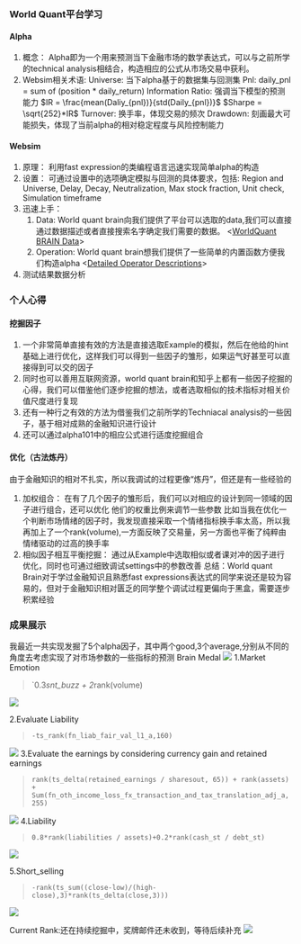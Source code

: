 ---
---

### World Quant平台学习
#### Alpha
1. 概念：
   Alpha即为一个用来预测当下金融市场的数学表达式，可以与之前所学的technical analysis相结合，构造相应的公式从市场交易中获利。
2. Websim相关术语:
   Universe: 当下alpha基于的数据集与回测集
   Pnl: daily_pnl = sum of (position * daily_return)
   Information Ratio: 强调当下模型的预测能力  $IR = \frac{mean(Daliy_{pnl})}{std(Daily_{pnl})}$ $Sharpe = \sqrt{252}*IR$ 
   Turnover: 换手率，体现交易的频次
   Drawdown: 刻画最大可能损失，体现了当前alpha的相对稳定程度与风险控制能力
#### Websim
1. 原理：
   利用fast expression的类编程语言迅速实现简单alpha的构造
2. 设置：
   可通过设置中的选项确定模拟与回测的具体要求，包括:
   Region and Universe, Delay, Decay, Neutralization, Max stock fraction, Unit check, Simulation timeframe
3. 迅速上手：
   1. Data:
      World quant brain向我们提供了平台可以选取的data,我们可以直接通过数据描述或者直接搜索名字确定我们需要的数据。
      <[WorldQuant BRAIN Data](https://platform.worldquantbrain.com/data?delay=1&instrumentType=EQUITY&region=USA&universe=TOP3000)>
   2. Operation:
     World quant brain想我们提供了一些简单的内置函数方便我们构造alpha
     <[Detailed Operator Descriptions](https://platform.worldquantbrain.com/learn/data-and-operators/detailed-operator-descriptions)>
 4. 测试结果数据分析

### 个人心得
#### 挖掘因子
1. 一个非常简单直接有效的方法是直接选取Example的模拟，然后在他给的hint基础上进行优化，这样我们可以得到一些因子的雏形，如果运气好甚至可以直接得到可以交的因子
2. 同时也可以善用互联网资源，world quant brain和知乎上都有一些因子挖掘的心得，我们可以借鉴他们逐步挖掘的想法，或者选取相似的技术指标对相关价值尺度进行复现
3. 还有一种行之有效的方法为借鉴我们之前所学的Techniacal analysis的一些因子，基于相对成熟的金融知识进行设计
4. 还可以通过alpha101中的相应公式进行适度挖掘组合
#### 优化（古法炼丹）
由于金融知识的相对不扎实，所以我调试的过程更像“炼丹”，但还是有一些经验的
1. 加权组合：
   在有了几个因子的雏形后，我们可以对相应的设计到同一领域的因子进行组合，还可以优化 他们的权重比例来调节一些参数
   比如当我在优化一个判断市场情绪的因子时，我发现直接采取一个情绪指标换手率太高，所以我再加上了一个rank(volume),一方面反映了交易量，另一方面也平衡了纯粹由情绪驱动的过高的换手率
2. 相似因子相互平衡挖掘：
   通过从Example中选取相似或者课对冲的因子进行优化，同时也可通过细致调试settings中的参数改善
总结：World quant Brain对于学过金融知识且熟悉fast expressions表达式的同学来说还是较为容易的，但对于金融知识相对匮乏的同学整个调试过程更偏向于黑盒，需要逐步积累经验

### 成果展示
我最近一共实现发掘了5个alpha因子，其中两个good,3个average,分别从不同的角度去考虑实现了对市场参数的一些指标的预测
Brain Medal
![](26da868c93bde49d7203044acbd2365.png)
1.Market Emotion
>`0.3*snt_buzz + 2*rank(volume)
   
   ![](0a993377e5837a280a2f875dedbc6b9.png)

2.Evaluate Liability
>`-ts_rank(fn_liab_fair_val_l1_a,160)`

![](07c48406719a03e6233c24e301bfa97.png)
3.Evaluate the earnings by considering currency gain and retained earnings
>`rank(ts_delta(retained_earnings / sharesout, 65)) + rank(assets) + Sum(fn_oth_income_loss_fx_transaction_and_tax_translation_adj_a,255)`


![](fc832ecb081ed6db7437d8c636248a8.png)
4.Liability
>`0.8*rank(liabilities / assets)+0.2*rank(cash_st / debt_st)`

![](15070a3adfea8b2d0b1a30ca8024df8.png)

5.Short_selling
>`-rank(ts_sum((close-low)/(high-close),3)*rank(ts_delta(close,3)))`

![](4764af06fc70e818f7164eecb0b8eac.png)

Current Rank:还在持续挖掘中，奖牌邮件还未收到，等待后续补充
![](a84d6c02a153d64db559a596d9e93f2.png)